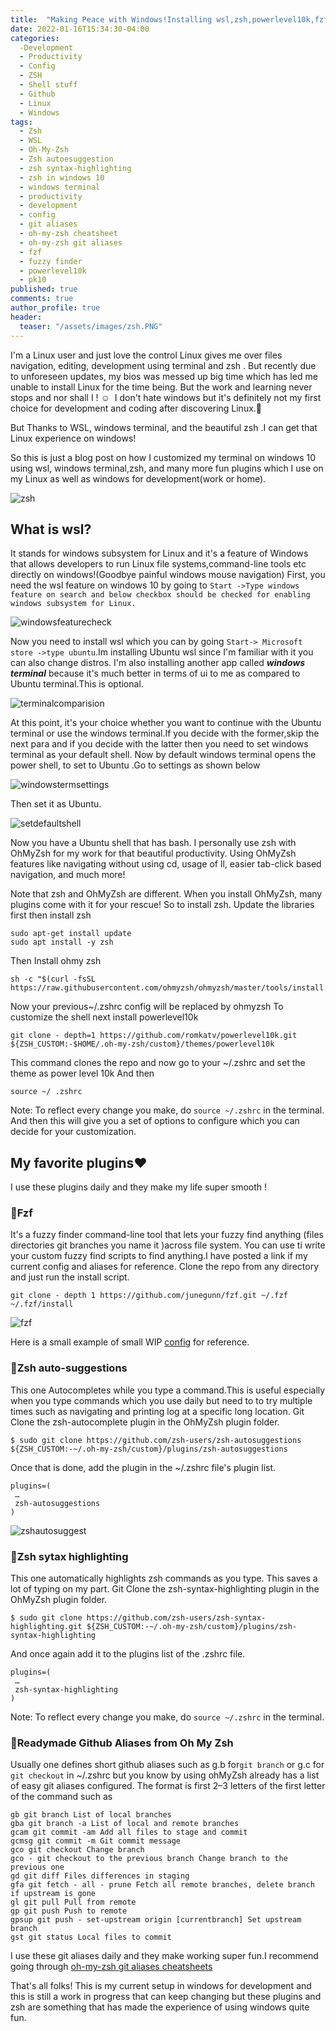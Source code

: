 ```yaml
---
title:  "Making Peace with Windows!Installing wsl,zsh,powerlevel10k,fzf & many more fun plugins for easy development"
date: 2022-01-16T15:34:30-04:00
categories:
  -Development 
  - Productivity
  - Config
  - ZSH
  - Shell stuff
  - Github
  - Linux
  - Windows
tags:
  - Zsh
  - WSL
  - Oh-My-Zsh
  - Zsh autoesuggestion
  - zsh syntax-highlighting
  - zsh in windows 10
  - windows terminal
  - productivity
  - development
  - config
  - git aliases
  - oh-my-zsh cheatsheet
  - oh-my-zsh git aliases
  - fzf
  - fuzzy finder
  - powerlevel10k
  - pk10
published: true
comments: true
author_profile: true
header:
  teaser: "/assets/images/zsh.PNG"
---
```


 
I'm a Linux user and just love the control Linux gives me over files navigation, editing, development using terminal and zsh . But recently due to unforeseen updates, my bios was messed up big time which has led me unable to install Linux for the time being. But the work and learning never stops and nor shall I ! ☺ 
I don't hate windows but it's definitely not my first choice for development and coding after discovering Linux.🤭

But Thanks to WSL, windows terminal, and the beautiful zsh .I can get that Linux experience on windows!

So this is just a blog post on how I customized my terminal on windows 10 using wsl, windows terminal,zsh, and many more fun plugins which I use on my Linux as well as windows for development(work or home).

![zsh](/assets/images/zsh.PNG)

## What is wsl?

It stands for windows subsystem for Linux and it's a feature of Windows that allows developers to run Linux file systems,command-line tools etc directly on windows!(Goodbye painful windows mouse navigation)
First, you need the wsl feature on windows 10 by going to ```Start ->Type windows feature on search and below checkbox should be checked for enabling windows subsystem for Linux.```

![windowsfeaturecheck](/assets/images/windowsfeaturecheck.PNG)

Now you need to install wsl which you can by going ```Start-> Microsoft store ->type ubuntu```.Im installing Ubuntu wsl since I'm familiar with it you can also change distros.
I'm also installing another app called ***windows terminal*** because it's much better in terms of ui to me as compared to Ubuntu terminal.This is optional.

![terminalcomparision](/assets/images/terminalcomparision.PNG)

At this point, it's your choice whether you want to continue with the Ubuntu terminal or use the windows terminal.If you decide with the former,skip the next para and if you decide with the latter then you need to set windows terminal as your default shell.
Now by default windows terminal opens the power shell, to set to Ubuntu .Go to settings as shown below

![windowstermsettings](/assets/images/windowstermsettings.PNG)

Then set it as Ubuntu.

![setdefaultshell](/assets/images/setdefaultshell.PNG)

Now you have a Ubuntu shell that has bash. I personally use zsh with OhMyZsh for my work for that beautiful productivity. Using OhMyZsh features like navigating without using cd, usage of ll, easier tab-click based navigation, and much more!

Note that zsh and OhMyZsh are different.
When you install OhMyZsh, many plugins come with it for your rescue!
So to install zsh. Update the libraries first then install zsh
```
sudo apt-get install update
sudo apt install -y zsh
```
Then Install ohmy zsh 
```
sh -c "$(curl -fsSL https://raw.githubusercontent.com/ohmyzsh/ohmyzsh/master/tools/install.sh)"
```
Now your previous~/.zshrc config will be replaced by ohmyzsh
To customize the shell next install powerlevel10k
```
git clone - depth=1 https://github.com/romkatv/powerlevel10k.git ${ZSH_CUSTOM:-$HOME/.oh-my-zsh/custom}/themes/powerlevel10k
```
This command clones the repo and now go to your ~/.zshrc and set the theme as power level 10k
And then 
```
source ~/ .zshrc 
```
Note: To reflect every change you make, do ```source ~/.zshrc``` in the terminal.
And then this will give you a set of options to configure which you can decide for your customization.

## My favorite plugins❤️
I use these plugins daily and they make my life super smooth !

### 📌Fzf
It's a fuzzy finder command-line tool that lets your fuzzy find anything (files directories git branches you name it )across file system. You can use ti write your custom fuzzy find scripts to find anything.I have posted a link if my current config and aliases for reference.
Clone the repo from any directory and just run the install script.
```
git clone - depth 1 https://github.com/junegunn/fzf.git ~/.fzf
~/.fzf/install
```
![fzf](/assets/images/fzf.PNG)

Here is a small example of small WIP [config][config] for reference.

### 📌Zsh auto-suggestions

This one Autocompletes while you type a command.This is useful especially when you type commands which you use daily but need to to try multiple times such as navigating and printing log at a specific long location.
Git Clone the zsh-autocomplete plugin in the OhMyZsh plugin folder.
```
$ sudo git clone https://github.com/zsh-users/zsh-autosuggestions ${ZSH_CUSTOM:-~/.oh-my-zsh/custom}/plugins/zsh-autosuggestions
```
Once that is done, add the plugin in the ~/.zshrc file's plugin list.
```
plugins=(
 …
 zsh-autosuggestions
)
```

![zshautosuggest](/assets/images/zshautosuggest.PNG)


### 📌Zsh sytax highlighting
This one automatically highlights zsh commands as you type.
This saves a lot of typing on my part.
Git Clone the zsh-syntax-highlighting plugin in the OhMyZsh plugin folder.
```
$ sudo git clone https://github.com/zsh-users/zsh-syntax-highlighting.git ${ZSH_CUSTOM:-~/.oh-my-zsh/custom}/plugins/zsh-syntax-highlighting
```

And once again add it to the plugins list of the .zshrc file.

```
plugins=(
 … 
 zsh-syntax-highlighting
)
```
Note: To reflect every change you make, do ```source ~/.zshrc``` in the terminal.


### 📌Readymade Github Aliases from Oh My Zsh
Usually one defines short github aliases such as g.b for```git branch``` or g.c for ``` git checkout``` in ~/.zshrc but you know by using ohMyZsh already has a list of easy git aliases configured.
The format is first 2–3 letters of the first letter of the command such as 
```
gb git branch List of local branches
gba git branch -a List of local and remote branches
gcam git commit -am Add all files to stage and commit
gcmsg git commit -m Git commit message
gco git checkout Change branch
gco - git checkout to the previous branch Change branch to the previous one
gd git diff Files differences in staging
gfa git fetch - all - prune Fetch all remote branches, delete branch if upstream is gone
gl git pull Pull from remote
gp git push Push to remote
gpsup git push - set-upstream origin [currentbranch] Set upstream branch
gst git status Local files to commit
```
I use these git aliases daily and they make working super fun.I recommend going through [oh-my-zsh git aliases cheatsheets][Here]

That's all folks! This is my current setup in windows for development and this is still a work in progress that can keep changing but these plugins and zsh are something that has made the experience of using windows quite fun.
 
[Here]: https://ohmycheatsheet.com/oh-my-zsh-commands-cheat-sheet/
[config]:https://github.com/shwetarkadam/myconfig
